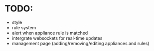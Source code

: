 # TODO:

-   style
-   rule system
-   alert when appliance rule is matched
-   intergrate websockets for real-time updates
-   management page (adding/removing/editing appliances and rules)
